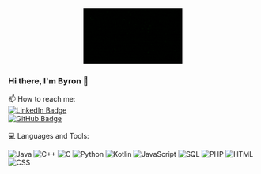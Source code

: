 <div id="header" align="center">
  <img src="https://github.com/jyronbones/jyronbones.github.io/blob/main/images/catrun.gif" width="200"/>
</div>

### Hi there, I'm Byron 👋

<!--
**jyronbones/jyronbones** is a ✨ _special_ ✨ repository because its `README.md` (this file) appears on your GitHub profile.

Here are some ideas to get you started:

- 🔭 I’m currently working on ...
- 🌱 I’m currently learning ...
- 👯 I’m looking to collaborate on ...
- 🤔 I’m looking for help with ...
- 💬 Ask me about ...
- 📫 How to reach me: ...
- 😄 Pronouns: ...
- ⚡ Fun fact: ...
![github](https://img.shields.io/badge/GitHub-000000?style=for-the-badge&logo=GitHub&logoColor=white)
-->
<div id="badges">
📫 How to reach me:
<br>
  <a href="https://www.linkedin.com/in/byron-jones89/">
    <img src="https://img.shields.io/badge/LinkedIn-blue?style=for-the-badge&logo=linkedin&logoColor=white" alt="LinkedIn Badge"/>
  </a>
<br><a href="https://www.github.com/jyronbones/">
    <img src="https://img.shields.io/badge/-GitHub-black?style=flat&logo=Github&logoColor=white" alt="GitHub Badge"/>
  </a>
<br><br>
</div>
<div id="lang_badges">
  💻 Languages and Tools:

  ![Java](https://img.shields.io/badge/-Java-orange?style=flat&logo=java&logoColor=white)
  ![C++](https://img.shields.io/badge/-C++-blue?style=flat&logo=c%2B%2B&logoColor=white)
  ![C](https://img.shields.io/badge/-C-00599C?style=flat&logo=c&logoColor=white)
  ![Python](https://img.shields.io/badge/-Python-yellow?style=flat&logo=python&logoColor=white)
  ![Kotlin](https://img.shields.io/badge/-Kotlin-blueviolet?style=flat&logo=kotlin&logoColor=white)
  ![JavaScript](https://img.shields.io/badge/-JavaScript-yellowgreen?style=flat&logo=javascript&logoColor=white)
  ![SQL](https://img.shields.io/badge/-SQL-blue?style=flat&logo=sql&logoColor=white)
  ![PHP](https://img.shields.io/badge/-PHP-purple?style=flat&logo=php&logoColor=white)
  ![HTML](https://img.shields.io/badge/-HTML-red?style=flat&logo=html5&logoColor=white)
  ![CSS](https://img.shields.io/badge/-CSS-blueviolet?style=flat&logo=css3&logoColor=white)
</div>

